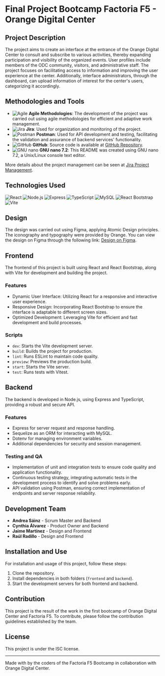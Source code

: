 # Final Project Bootcamp Factoria F5 - Orange Digital Center

## Project Description

The project aims to create an interface at the entrance of the Orange Digital Center to consult and subscribe to various activities, thereby expanding participation and visibility of the organized events. User profiles include members of the ODC community, visitors, and administrative staff. The project focuses on facilitating access to information and improving the user experience at the center. Additionally, interface administrators, through the dashboard, can upload information of interest for the center's users, categorizing it accordingly.

## Methodologies and Tools

- ![Agile](https://img.shields.io/badge/-Agile-4A154B?style=flat-square&logo=agile&logoColor=white) **Agile Methodologies**: The development of the project was carried out using agile methodologies for efficient and adaptive work management.
- ![Jira](https://img.shields.io/badge/-Jira-0052CC?style=flat-square&logo=jira&logoColor=white) **Jira**: Used for organization and monitoring of the project.
- ![Postman](https://img.shields.io/badge/-Postman-FF6C37?style=flat-square&logo=postman&logoColor=white) **Postman**: Used for API development and testing, facilitating the validation and assurance of backend services' functionality.
- ![GitHub](https://img.shields.io/badge/-GitHub-181717?style=flat-square&logo=github&logoColor=white) **GitHub**: Source code is available at [GitHub Repository](<GitHub Link>).
- ![GNU nano](https://img.shields.io/badge/-GNU%20nano-4EAA25?style=flat-square&logo=gnu&logoColor=white) **GNU nano 7.2**: This README was created using GNU nano 7.2, a Unix/Linux console text editor.

More details about the project management can be seen at [Jira Project Management](https://raulradillo.atlassian.net/jira/software/projects/ODC/boards/3/timeline?shared=&atlOrigin=eyJpIjoiZjkzOGMxYWVlNWY3NDhhNGE2NzA5NWExZjM0N2NlMzIiLCJwIjoiaiJ9).

## Technologies Used

![React](https://img.shields.io/badge/-React-61DAFB?style=flat-square&logo=react&logoColor=white)
![Node.js](https://img.shields.io/badge/-Node.js-339933?style=flat-square&logo=Node.js&logoColor=white)
![Express](https://img.shields.io/badge/-Express-000000?style=flat-square&logo=express&logoColor=white)
![TypeScript](https://img.shields.io/badge/-TypeScript-3178C6?style=flat-square&logo=typescript&logoColor=white)
![MySQL](https://img.shields.io/badge/-MySQL-4479A1?style=flat-square&logo=mysql&logoColor=white)
![React Bootstrap](https://img.shields.io/badge/-React%20Bootstrap-7952B3?style=flat-square&logo=bootstrap&logoColor=white)
![Vite](https://img.shields.io/badge/-Vite-B73BFE?style=flat-square&logo=vite&logoColor=white)

## Design

The design was carried out using Figma, applying Atomic Design principles. The iconography and typography were provided by Orange. You can view the design on Figma through the following link: [Design on Figma](https://www.figma.com/file/iLI0o1PSdWlBtvQXFg6f9T/Interfaz-ODC?type=design&node-id=0-1&mode=design&t=g3He0cjBmNJbupDO-0).

## Frontend

The frontend of this project is built using React and React Bootstrap, along with Vite for development and building the project.

### Features

- Dynamic User Interface: Utilizing React for a responsive and interactive user experience.
- Responsive Design: Incorporating React Bootstrap to ensure the interface is adaptable to different screen sizes.
- Optimized Development: Leveraging Vite for efficient and fast development and build processes.

### Scripts
- `dev`: Starts the Vite development server.
- `build`: Builds the project for production.
- `lint`: Runs ESLint to maintain code quality.
- `preview`: Previews the production build.
- `start`: Starts the Vite server.
- `test`: Runs tests with Vitest.

## Backend

The backend is developed in Node.js, using Express and TypeScript, providing a robust and secure API.

### Features

- Express for server request and response handling.
- Sequelize as an ORM for interacting with MySQL.
- Dotenv for managing environment variables.
- Additional dependencies for security and session management.

### Testing and QA

- Implementation of unit and integration tests to ensure code quality and application functionality.
- Continuous testing strategy, integrating automatic tests in the development process to identify and solve problems early.
- API validation using Postman, ensuring correct implementation of endpoints and server response reliability.

## Development Team

- **Andrea Sáinz** - Scrum Master and Backend
- **Cynthia Álvarez** - Product Owner and Backend
- **Jaime Martínez** - Design and Frontend
- **Raúl Radillo** - Design and Frontend

## Installation and Use

For installation and usage of this project, follow these steps:

1. Clone the repository.
2. Install dependencies in both folders (`frontend` and `backend`).
3. Start the development servers for both frontend and backend.

## Contribution

This project is the result of the work in the first bootcamp of Orange Digital Center and Factoria F5. To contribute, please follow the contribution guidelines established by the team.

## License

This project is under the ISC license.

---

Made with by the coders of the Factoria F5 Bootcamp in collaboration with Orange Digital Center.

